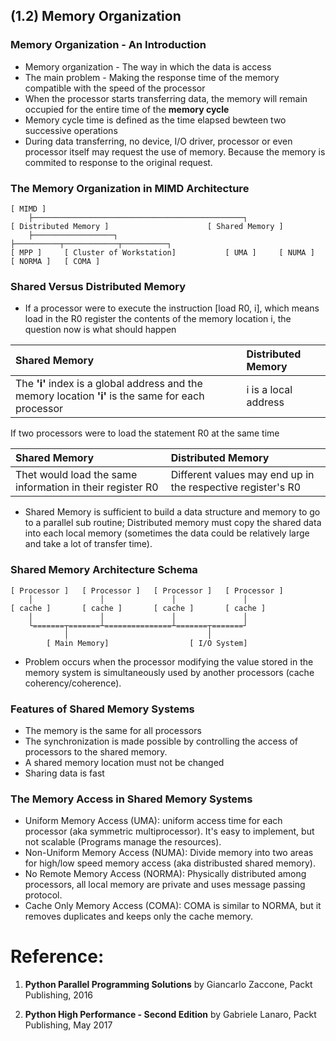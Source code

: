## (**1.2**) Memory Organization

### Memory Organization - An Introduction
- Memory organization - The way in which the data is access
- The main problem - Making the response time of the memory compatible with the speed of the processor
- When the processor starts transferring data, the memory will remain occupied for the entire time of the **memory cycle**
- Memory cycle time is defined as the time elapsed bewteen two successive operations
- During data transferring, no device, I/O driver, processor or even processor itself may request the use of memory.
Because the memory is commited to response to the original request.

### The Memory Organization in MIMD Architecture

    [ MIMD ]
        ├───────────────────────────────────────────────┐
    [ Distributed Memory ]                      [ Shared Memory ]
        ├──────────────────┐                            ├──────────┬────────────┬──────────┐
    [ MPP ]     [ Cluster of Workstation]           [ UMA ]     [ NUMA ]    [ NORMA ]   [ COMA ]

### Shared Versus Distributed Memory
- If a processor were to execute the instruction [load R0, i], which means load in the R0 register the contents of the memory location i, the question now is what should happen

|Shared Memory|Distributed Memory|
|:-|:-|
|The **'i'** index is a global address and the memory location **'i'** is the same for each processor| i is a local address|

If two processors were to load the statement R0 at the same time

|Shared Memory|Distributed Memory|
|:-|:-|
|Thet would load the same information in their register R0|Different values may end up in the respective register's R0|

- Shared Memory is sufficient to build a data structure and memory to go to a parallel sub routine; Distributed memory must copy the shared data into each local memory (sometimes the data could be relatively large and take a lot of transfer time).

### Shared Memory Architecture Schema

    [ Processor ]   [ Processor ]   [ Processor ]   [ Processor ]
        │               │               │               │
    [ cache ]       [ cache ]       [ cache ]       [ cache ]
        │               │               │               │
        └=======┬=======┴===============┴=======┬=======┘
                │                               │
            [ Main Memory]                  [ I/O System]

- Problem occurs when the processor modifying the value stored in the memory system is simultaneously used by another processors (cache coherency/coherence).

### Features of Shared Memory Systems
- The memory is the same for all processors
- The synchronization is made possible by controlling the access of processors to the shared memory.
- A shared memory location must not be changed
- Sharing data is fast

### The Memory Access in Shared Memory Systems
- Uniform Memory Access (UMA):
uniform access time for each processor (aka symmetric multiprocessor).
It's easy to implement, but not scalable (Programs manage the resources).
- Non-Uniform Memory Access (NUMA):
Divide memory into two areas for high/low speed memory access (aka distribusted shared memory).
- No Remote Memory Access (NORMA):
Physically distributed among processors, all local memory are private and uses message passing protocol.
- Cache Only Memory Access (COMA):
COMA is similar to NORMA, but it removes duplicates and keeps only the cache memory.

# Reference:

1. **Python Parallel Programming Solutions**
by Giancarlo Zaccone, Packt Publishing, 2016

2. **Python High Performance - Second Edition**
by Gabriele Lanaro, Packt Publishing, May 2017
